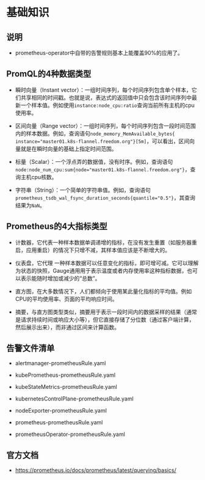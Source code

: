 # 基础知识


## 说明
- prometheus-operator中自带的告警规则基本上能覆盖90%的应用了。


## PromQL的4种数据类型
- 瞬时向量（Instant vector）：一组时间序列，每个时间序列包含单个样本，它们共享相同的时间戳。也就是说，表达式的返回值中只会包含该时间序列中最新一个样本值。例如使用`instance:node_cpu:ratio`查询当前所有主机的cpu使用率。

- 区间向量（Range vector）：一组时间序列，每个时间序列包含一段时间范围内的样本数据。例如，查询语句`node_memory_MemAvailable_bytes{ instance="master01.k8s-flannel.freedom.org"}[5m]`，可以看出，区间向量就是在瞬时向量的基础上指定时间范围。

- 标量（Scalar）：一个浮点弄的数据值，没有时序。例如，查询语句`node:node_num_cpu:sum{node="master01.k8s-flannel.freedom.org"}`，查询主机cpu核数。

- 字符串（String）：一个简单的字符串值。例如，查询语句`prometheus_tsdb_wal_fsync_duration_seconds{quantile="0.5"}`，其查询结果为`NaN`。


## Prometheus的4大指标类型
- 计数器，它代表一种样本数据单调递增的指标，在没有发生重置（如服务器重启，应用重启）的情况下只增不减，其样本值应该是不断增大的。

- 仪表盘，它代理 一种样本数据可以任意变化的指标，即可增可减。它可以理解为状态的快照，Gauge通用用于表示温度或者内存使用率这种指标数据，也可以表示能随时增加或减少的“总数”。

- 直方图，在大多数情况下，人们都倾向于使用某此量化指标的平均值。例如CPU的平均使用率、页面的平均响应时间。

- 摘要，与直方图类型类似，摘要用于表示一段时间内的数据采样的结果（通常是请求持续时间或响应大小等），但它直接存储了分位数（通过客户端计算，然后展示出来），而非通过区间来计算函数。


## 告警文件清单
- alertmanager-prometheusRule.yaml

- kubePrometheus-prometheusRule.yaml

- kubeStateMetrics-prometheusRule.yaml

- kubernetesControlPlane-prometheusRule.yaml

- nodeExporter-prometheusRule.yaml

- prometheus-prometheusRule.yaml

- prometheusOperator-prometheusRule.yaml

## 官方文档
- https://prometheus.io/docs/prometheus/latest/querying/basics/